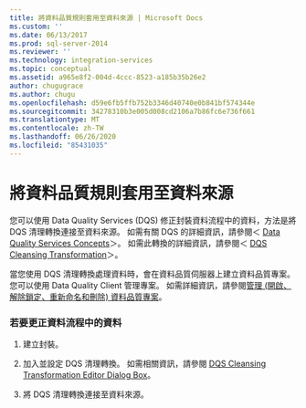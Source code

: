 ```yaml
---
title: 將資料品質規則套用至資料來源 | Microsoft Docs
ms.custom: ''
ms.date: 06/13/2017
ms.prod: sql-server-2014
ms.reviewer: ''
ms.technology: integration-services
ms.topic: conceptual
ms.assetid: a965e8f2-004d-4ccc-8523-a185b35b26e2
author: chugugrace
ms.author: chugu
ms.openlocfilehash: d59e6fb5ffb752b3346d40740e0b841bf574344e
ms.sourcegitcommit: 34278310b3e005d008cd2106a7b86fc6e736f661
ms.translationtype: MT
ms.contentlocale: zh-TW
ms.lasthandoff: 06/26/2020
ms.locfileid: "85431035"
---
```

# <a name="apply-data-quality-rules-to-data-source"></a>將資料品質規則套用至資料來源
  您可以使用 Data Quality Services (DQS) 修正封裝資料流程中的資料，方法是將 DQS 清理轉換連接至資料來源。 如需有關 DQS 的詳細資訊，請參閱＜ [Data Quality Services Concepts](../../../data-quality-services/data-quality-services-concepts.md)＞。 如需此轉換的詳細資訊，請參閱＜ [DQS Cleansing Transformation](dqs-cleansing-transformation.md)＞。  
  
 當您使用 DQS 清理轉換處理資料時，會在資料品質伺服器上建立資料品質專案。 您可以使用 Data Quality Client 管理專案。 如需詳細資訊，請參閱[管理 &#40;開啟、解除鎖定、重新命名和刪除&#41; 資料品質專案](../../../data-quality-services/manage-open-unlock-rename-and-delete-a-data-quality-project.md)。  
  
### <a name="to-correct-data-in-the-data-flow"></a>若要更正資料流程中的資料  
  
1.  建立封裝。  
  
2.  加入並設定 DQS 清理轉換。 如需相關資訊，請參閱 [DQS Cleansing Transformation Editor Dialog Box](../../dqs-cleansing-transformation-editor-dialog-box.md)。  
  
3.  將 DQS 清理轉換連接至資料來源。  
  
  
